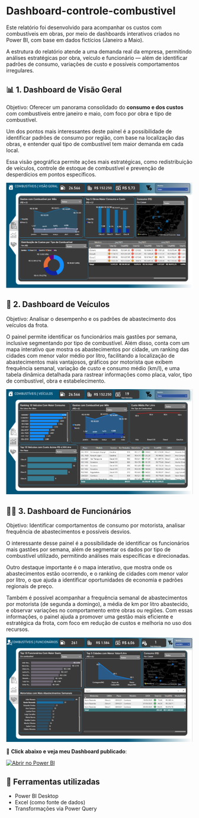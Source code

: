 # Dashboard-controle-combustivel
Este relatório foi desenvolvido para acompanhar os custos com combustíveis em obras, por meio de dashboards interativos criados no Power BI, com base em dados fictícios (Janeiro a Maio).

A estrutura do relatório atende a uma demanda real da empresa, permitindo análises estratégicas por obra, veículo e funcionário — além de identificar padrões de consumo, variações de custo e possíveis comportamentos irregulares.


## 📊 1. Dashboard de Visão Geral
Objetivo:
Oferecer um panorama consolidado do **consumo e dos custos** com combustíveis entre janeiro e maio, com foco por obra e tipo de combustível.

Um dos pontos mais interessantes deste painel é a possibilidade de identificar padrões de consumo por região, com base na localização das obras, e entender qual tipo de combustível tem maior demanda em cada local.

Essa visão geográfica permite ações mais estratégicas, como redistribuição de veículos, controle de estoque de combustível e prevenção de desperdícios em pontos específicos.

![Dashboard de Combustivel](comb_dash1.png)

## 🚛 2. Dashboard de Veículos
Objetivo:
Analisar o desempenho e os padrões de abastecimento dos veículos da frota.

O painel permite identificar os funcionários mais gastões por semana, inclusive segmentando por tipo de combustível. Além disso, conta com um mapa interativo que mostra os abastecimentos por cidade, um ranking das cidades com menor valor médio por litro, facilitando a localização de abastecimentos mais vantajosos, gráficos por motorista que exibem frequência semanal, variação de custo e consumo médio (km/l), e uma tabela dinâmica detalhada para rastrear informações como placa, valor, tipo de combustível, obra e estabelecimento.

![Dashboard de Combustivel](comb_dash2.png)

## 🧍‍♂️ 3. Dashboard de Funcionários
Objetivo:
Identificar comportamentos de consumo por motorista, analisar frequência de abastecimentos e possíveis desvios.

O interessante desse painel é a possibilidade de identificar os funcionários mais gastões por semana, além de segmentar os dados por tipo de combustível utilizado, permitindo análises mais específicas e direcionadas.

Outro destaque importante é o mapa interativo, que mostra onde os abastecimentos estão ocorrendo, e o ranking de cidades com menor valor por litro, o que ajuda a identificar oportunidades de economia e padrões regionais de preço.

Também é possível acompanhar a frequência semanal de abastecimentos por motorista (de segunda a domingo), a média de km por litro abastecido, e observar variações no comportamento entre obras ou regiões. Com essas informações, o painel ajuda a promover uma gestão mais eficiente e estratégica da frota, com foco em redução de custos e melhoria no uso dos recursos.

![Dashboard de Combustivel](comb_dash3.png)

🚀 **Click abaixo e veja meu Dashboard publicado**:  

[![Abrir no Power BI](https://img.shields.io/badge/Abrir%20no%20Power%20BI-%2300AC47?logo=powerbi&logoColor=white)](https://app.powerbi.com/view?r=eyJrIjoiY2I3NGYyZmMtYzU2Yi00MjJlLTlmYTAtYzI5YTllZjM4ZTg3IiwidCI6ImQ1ZTYxZGFhLTZjOGUtNDUzMy1hZmUzLWRhYWE4MjBiY2Y1NSJ9)


## 🔧 Ferramentas utilizadas

- Power BI Desktop
- Excel (como fonte de dados)
- Transformações via Power Query

